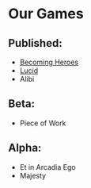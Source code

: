 Our Games
=========

Published:
----------

 - [Becoming Heroes](http://games.transneptune.net/games/becoming-heroes/)
 - [Lucid](http://games.transneptune.net/games/lucid/)
 - Alibi

Beta:
-----

 - Piece of Work

Alpha:
------

 - Et in Arcadia Ego
 - Majesty
